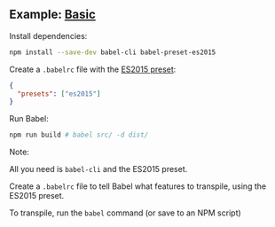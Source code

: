 ##  Example: [Basic](https://github.com/bencentra/using-es6-slides/tree/master/examples/basic)

Install dependencies:

```bash
npm install --save-dev babel-cli babel-preset-es2015
```

Create a `.babelrc` file with the [ES2015 preset](http://babeljs.io/docs/plugins/preset-es2015/):

```json
{
  "presets": ["es2015"]
}
```

Run Babel:

```bash
npm run build # babel src/ -d dist/
```



Note:

All you need is `babel-cli` and the ES2015 preset.

Create a `.babelrc` file to tell Babel what features to transpile, using the ES2015 preset.

To transpile, run the `babel` command (or save to an NPM script)
